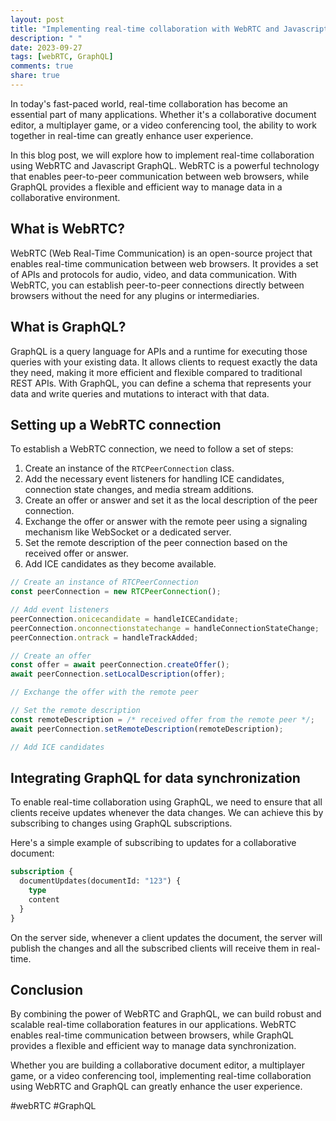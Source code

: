 ```yaml
---
layout: post
title: "Implementing real-time collaboration with WebRTC and Javascript GraphQL"
description: " "
date: 2023-09-27
tags: [webRTC, GraphQL]
comments: true
share: true
---
```


In today's fast-paced world, real-time collaboration has become an essential part of many applications. Whether it's a collaborative document editor, a multiplayer game, or a video conferencing tool, the ability to work together in real-time can greatly enhance user experience.

In this blog post, we will explore how to implement real-time collaboration using WebRTC and Javascript GraphQL. WebRTC is a powerful technology that enables peer-to-peer communication between web browsers, while GraphQL provides a flexible and efficient way to manage data in a collaborative environment.

## What is WebRTC?

WebRTC (Web Real-Time Communication) is an open-source project that enables real-time communication between web browsers. It provides a set of APIs and protocols for audio, video, and data communication. With WebRTC, you can establish peer-to-peer connections directly between browsers without the need for any plugins or intermediaries.

## What is GraphQL?

GraphQL is a query language for APIs and a runtime for executing those queries with your existing data. It allows clients to request exactly the data they need, making it more efficient and flexible compared to traditional REST APIs. With GraphQL, you can define a schema that represents your data and write queries and mutations to interact with that data.

## Setting up a WebRTC connection

To establish a WebRTC connection, we need to follow a set of steps:

1. Create an instance of the `RTCPeerConnection` class.
2. Add the necessary event listeners for handling ICE candidates, connection state changes, and media stream additions.
3. Create an offer or answer and set it as the local description of the peer connection.
4. Exchange the offer or answer with the remote peer using a signaling mechanism like WebSocket or a dedicated server.
5. Set the remote description of the peer connection based on the received offer or answer.
6. Add ICE candidates as they become available.

```javascript
// Create an instance of RTCPeerConnection
const peerConnection = new RTCPeerConnection();

// Add event listeners
peerConnection.onicecandidate = handleICECandidate;
peerConnection.onconnectionstatechange = handleConnectionStateChange;
peerConnection.ontrack = handleTrackAdded;

// Create an offer
const offer = await peerConnection.createOffer();
await peerConnection.setLocalDescription(offer);

// Exchange the offer with the remote peer

// Set the remote description
const remoteDescription = /* received offer from the remote peer */;
await peerConnection.setRemoteDescription(remoteDescription);

// Add ICE candidates

```

## Integrating GraphQL for data synchronization

To enable real-time collaboration using GraphQL, we need to ensure that all clients receive updates whenever the data changes. We can achieve this by subscribing to changes using GraphQL subscriptions.

Here's a simple example of subscribing to updates for a collaborative document:

```graphql
subscription {
  documentUpdates(documentId: "123") {
    type
    content
  }
}
```

On the server side, whenever a client updates the document, the server will publish the changes and all the subscribed clients will receive them in real-time.

## Conclusion

By combining the power of WebRTC and GraphQL, we can build robust and scalable real-time collaboration features in our applications. WebRTC enables real-time communication between browsers, while GraphQL provides a flexible and efficient way to manage data synchronization.

Whether you are building a collaborative document editor, a multiplayer game, or a video conferencing tool, implementing real-time collaboration using WebRTC and GraphQL can greatly enhance the user experience.

#webRTC #GraphQL